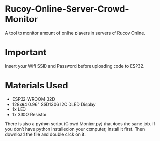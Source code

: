 # Rucoy-Online-Server-Crowd-Monitor
A tool to monitor amount of online players in servers of Rucoy Online.

# Important
Insert your Wifi SSID and Password before uploading code to ESP32.

# Materials Used
- ESP32-WROOM-32D
- 128x64 0.96" SSD1306 I2C OLED Display
- 1x LED
- 1x 330Ω Resistor

There is also a python script (Crowd Monitor.py) that does the same job. If you don't have python installed on your computer, install it first. Then download the file and double click on it.
